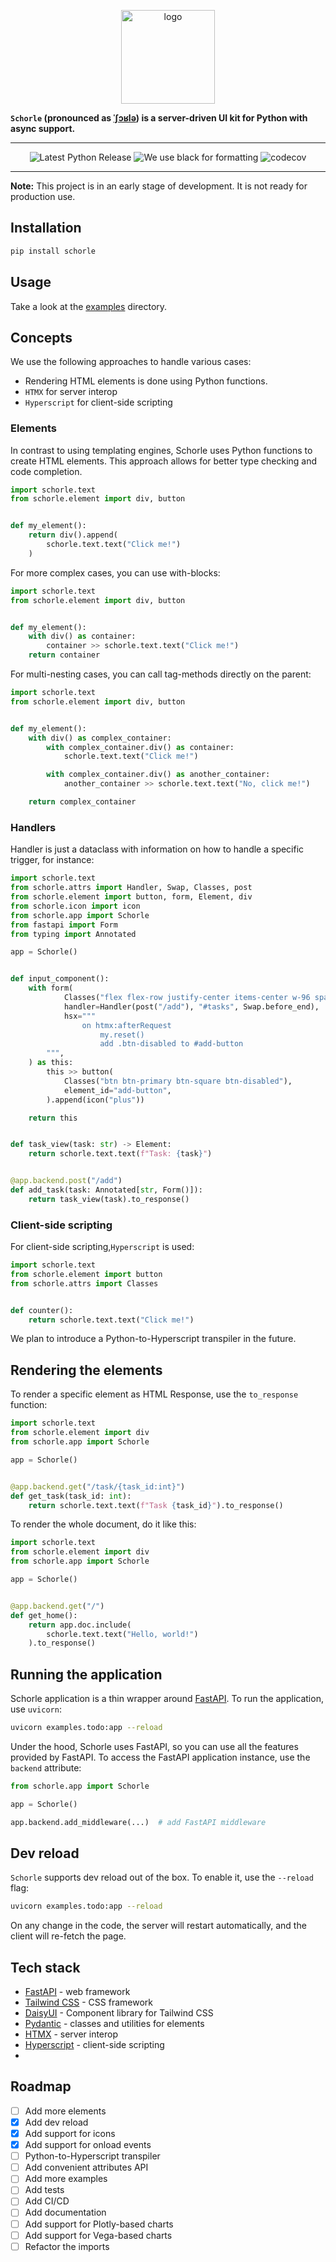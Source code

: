 <p align="center">
    <img src="https://raw.githubusercontent.com/renardeinside/schorle/main/raw/with_text.svg" class="align-center" height="150" alt="logo" />
</p>

**`Schorle` (pronounced as [ˈʃɔʁlə](https://en.wikipedia.org/wiki/Schorle)) is a server-driven UI kit for Python with
async support.**

---

<p align="center">
    <a href="https://pypi.org/project/schorle/" style="text-decoration: none">
        <img src="https://img.shields.io/pypi/v/schorle?color=green&amp;style=for-the-badge" alt="Latest Python Release"/>
    </a>
    <img src="https://img.shields.io/badge/code%20style-black-000000.svg?style=for-the-badge" alt="We use black for formatting"/>
    <a href="https://codecov.io/gh/renardeinside/schorle"  style="text-decoration: none">
        <img src="https://img.shields.io/codecov/c/gh/renardeinside/schorle?style=for-the-badge"
             alt="codecov"/>
    </a>
</p>

---

**Note:** This project is in an early stage of development. It is not ready for production use.

## Installation

```bash
pip install schorle
```

## Usage

Take a look at the [examples](examples) directory.

## Concepts

We use the following approaches to handle various cases:

- Rendering HTML elements is done using Python functions.
- `HTMX` for server interop
- `Hyperscript` for client-side scripting

### Elements

In contrast to using templating engines, Schorle uses Python functions to create HTML elements.
This approach allows for better type checking and code completion.

```python
import schorle.text
from schorle.element import div, button


def my_element():
    return div().append(
        schorle.text.text("Click me!")
    )
```

For more complex cases, you can use with-blocks:

```python
import schorle.text
from schorle.element import div, button


def my_element():
    with div() as container:
        container >> schorle.text.text("Click me!")
    return container
```

For multi-nesting cases, you can call tag-methods directly on the parent:

```python
import schorle.text
from schorle.element import div, button


def my_element():
    with div() as complex_container:
        with complex_container.div() as container:
            schorle.text.text("Click me!")

        with complex_container.div() as another_container:
            another_container >> schorle.text.text("No, click me!")

    return complex_container

```

### Handlers

Handler is just a dataclass with information on how to handle a specific trigger, for instance:

```python
import schorle.text
from schorle.attrs import Handler, Swap, Classes, post
from schorle.element import button, form, Element, div
from schorle.icon import icon
from schorle.app import Schorle
from fastapi import Form
from typing import Annotated

app = Schorle()


def input_component():
    with form(
            Classes("flex flex-row justify-center items-center w-96 space-x-2"),
            handler=Handler(post("/add"), "#tasks", Swap.before_end),
            hsx="""
                on htmx:afterRequest
                    my.reset()
                    add .btn-disabled to #add-button
        """,
    ) as this:
        this >> button(
            Classes("btn btn-primary btn-square btn-disabled"),
            element_id="add-button",
        ).append(icon("plus"))

    return this


def task_view(task: str) -> Element:
    return schorle.text.text(f"Task: {task}")


@app.backend.post("/add")
def add_task(task: Annotated[str, Form()]):
    return task_view(task).to_response()
```

### Client-side scripting

For client-side scripting,`Hyperscript` is used:

```python
import schorle.text
from schorle.element import button
from schorle.attrs import Classes


def counter():
    return schorle.text.text("Click me!")
```

We plan to introduce a Python-to-Hyperscript transpiler in the future.
## Rendering the elements

To render a specific element as HTML Response, use the `to_response` function:

```python
import schorle.text
from schorle.element import div
from schorle.app import Schorle

app = Schorle()


@app.backend.get("/task/{task_id:int}")
def get_task(task_id: int):
    return schorle.text.text(f"Task {task_id}").to_response()
```

To render the whole document, do it like this:

```python
import schorle.text
from schorle.element import div
from schorle.app import Schorle

app = Schorle()


@app.backend.get("/")
def get_home():
    return app.doc.include(
        schorle.text.text("Hello, world!")
    ).to_response()

```

## Running the application

Schorle application is a thin wrapper around [FastAPI](https://fastapi.tiangolo.com/). To run the application,
use `uvicorn`:

```bash
uvicorn examples.todo:app --reload
```

Under the hood, Schorle uses FastAPI, so you can use all the features provided by FastAPI.
To access the FastAPI application instance, use the `backend` attribute:

```python
from schorle.app import Schorle

app = Schorle()

app.backend.add_middleware(...)  # add FastAPI middleware
```

## Dev reload

`Schorle` supports dev reload out of the box. To enable it, use the `--reload` flag:

```bash
uvicorn examples.todo:app --reload
```

On any change in the code, the server will restart automatically, and the client will re-fetch the page.

## Tech stack

- [FastAPI](https://fastapi.tiangolo.com/) - web framework
- [Tailwind CSS](https://tailwindcss.com/) - CSS framework
- [DaisyUI](https://daisyui.com/) - Component library for Tailwind CSS
- [Pydantic](https://docs.pydantic.dev/latest/) - classes and utilities for elements
- [HTMX](https://htmx.org/) - server interop
- [Hyperscript](https://hyperscript.org/) - client-side scripting
-

## Roadmap

- [ ] Add more elements
- [x] Add dev reload
- [x] Add support for icons
- [x] Add support for onload events
- [ ] Python-to-Hyperscript transpiler
- [ ] Add convenient attributes API
- [ ] Add more examples
- [ ] Add tests
- [ ] Add CI/CD
- [ ] Add documentation
- [ ] Add support for Plotly-based charts
- [ ] Add support for Vega-based charts
- [ ] Refactor the imports